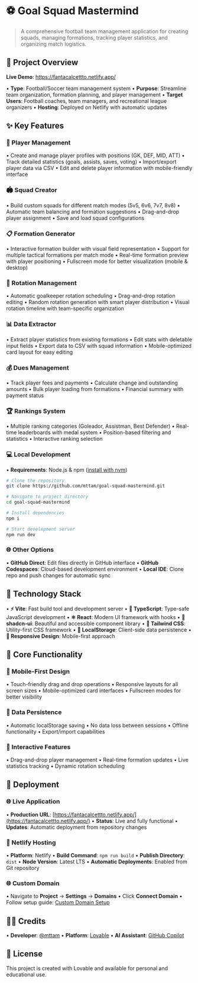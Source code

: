 # ⚽ Goal Squad Mastermind

> A comprehensive football team management application for creating squads, managing formations, tracking player statistics, and organizing match logistics.

## 🚀 Project Overview

**Live Demo**: https://fantacalcettto.netlify.app/

• **Type**: Football/Soccer team management system
• **Purpose**: Streamline team organization, formation planning, and player management
• **Target Users**: Football coaches, team managers, and recreational league organizers
• **Hosting**: Deployed on Netlify with automatic updates

## ✨ Key Features

### 👥 Player Management
• Create and manage player profiles with positions (GK, DEF, MID, ATT)
• Track detailed statistics (goals, assists, saves, voting)
• Import/export player data via CSV
• Edit and delete player information with mobile-friendly interface

### 🏟️ Squad Creator
• Build custom squads for different match modes (5v5, 6v6, 7v7, 8v8)
• Automatic team balancing and formation suggestions
• Drag-and-drop player assignment
• Save and load squad configurations

### 📋 Formation Generator
• Interactive formation builder with visual field representation
• Support for multiple tactical formations per match mode
• Real-time formation preview with player positioning
• Fullscreen mode for better visualization (mobile & desktop)

### 🔄 Rotation Management
• Automatic goalkeeper rotation scheduling
• Drag-and-drop rotation editing
• Random rotation generation with smart player distribution
• Visual rotation timeline with team-specific organization

### 📊 Data Extractor
• Extract player statistics from existing formations
• Edit stats with deletable input fields
• Export data to CSV with squad information
• Mobile-optimized card layout for easy editing

### 💰 Dues Management
• Track player fees and payments
• Calculate change and outstanding amounts
• Bulk player loading from formations
• Financial summary with payment status

### 🏆 Rankings System
• Multiple ranking categories (Goleador, Assistman, Best Defender)
• Real-time leaderboards with medal system
• Position-based filtering and statistics
• Interactive ranking selection

### 💻 Local Development
• **Requirements**: Node.js & npm ([install with nvm](https://github.com/nvm-sh/nvm#installing-and-updating))

```sh
# Clone the repository
git clone https://github.com/mttam/goal-squad-mastermind.git

# Navigate to project directory
cd goal-squad-mastermind

# Install dependencies
npm i

# Start development server
npm run dev
```

### 🌐 Other Options
• **GitHub Direct**: Edit files directly in GitHub interface
• **GitHub Codespaces**: Cloud-based development environment
• **Local IDE**: Clone repo and push changes for automatic sync

## 🔧 Technology Stack

• **⚡ Vite**: Fast build tool and development server
• **📘 TypeScript**: Type-safe JavaScript development
• **⚛️ React**: Modern UI framework with hooks
• **🎨 shadcn-ui**: Beautiful and accessible component library
• **🎯 Tailwind CSS**: Utility-first CSS framework
• **💾 LocalStorage**: Client-side data persistence
• **📱 Responsive Design**: Mobile-first approach

## 🎯 Core Functionality

### 📱 Mobile-First Design
• Touch-friendly drag and drop operations
• Responsive layouts for all screen sizes
• Mobile-optimized card interfaces
• Fullscreen modes for better visibility

### 💾 Data Persistence
• Automatic localStorage saving
• No data loss between sessions
• Offline functionality
• Export/import capabilities

### 🔄 Interactive Features
• Drag-and-drop player management
• Real-time formation updates
• Live statistics tracking
• Dynamic rotation scheduling

## 🚀 Deployment

### 🌐 Live Application
• **Production URL**: [https://fantacalcettto.netlify.app/](https://fantacalcettto.netlify.app/)
• **Status**: Live and fully functional
• **Updates**: Automatic deployment from repository changes

### 🔧 Netlify Hosting
• **Platform**: Netlify
• **Build Command**: `npm run build`
• **Publish Directory**: `dist`
• **Node Version**: Latest LTS
• **Automatic Deployments**: Enabled from Git repository

### 🌐 Custom Domain
• Navigate to **Project** → **Settings** → **Domains**
• Click **Connect Domain**
• Follow setup guide: [Custom Domain Setup](https://docs.lovable.dev/tips-tricks/custom-domain#step-by-step-guide)

## 👨‍💻 Credits

• **Developer**: [@mttam](https://github.com/mttam)
• **Platform**: [Lovable](https://lovable.dev/)
• **AI Assistant**: [GitHub Copilot](https://github.com/features/copilot)

## 📄 License

This project is created with Lovable and available for personal and educational use.
